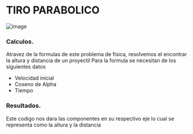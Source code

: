 <h1>TIRO PARABOLICO</h1>

![image](https://github.com/XxIvanstromxX/C/assets/157620225/2abc17ae-3149-4423-b826-45a50a2edbe5)

### Calculos.
Atravez de la formulas de este problema de fisica, resolvemos el encontrar la altura y distancia de un proyectil
Para la formula se necesitan de los siguientes datos 

<ul>
  <li>Velocidad inicial</li>
  <li>Coseno de Alpha</li>
  <li>Tiempo</li>
</ul>

### Resultados.
Este codigo nos dara las componentes en su respectivo eje lo cual se representa como la altura y la distancia
